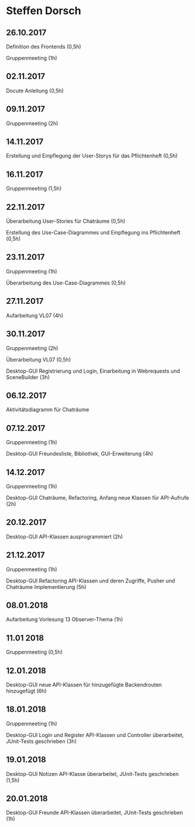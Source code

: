 # Steffen Dorsch

## 26.10.2017

Definition des Frontends (0,5h)

Gruppenmeeting (1h)

## 02.11.2017

Docute Anleitung (0,5h)

## 09.11.2017

Gruppenmeeting (2h)

## 14.11.2017

Erstellung und Einpflegung der User-Storys für das Pflichtenheft (0,5h)

## 16.11.2017

Gruppenmeeting (1,5h)

## 22.11.2017

Überarbeitung User-Stories für Chaträume (0,5h)

Erstellung des Use-Case-Diagrammes und Einpflegung ins Pflichtenheft (0,5h)

## 23.11.2017

Gruppenmeeting (1h)

Überarbeitung des Use-Case-Diagrammes (0,5h)

## 27.11.2017

Aufarbeitung VL07 (4h)

## 30.11.2017

Gruppenmeeting (2h)

Überarbeitung VL07 (0,5h)

Desktop-GUI Registrierung und Login, Einarbeitung in Webrequests und SceneBuilder (3h)

## 06.12.2017

Aktivitätsdiagramm für Chaträume

## 07.12.2017

Gruppenmeeting (1h)

Desktop-GUI Freundesliste, Bibliothek, GUI-Erweiterung (4h)

## 14.12.2017

Gruppenmeeting (1h)

Desktop-GUI Chaträume, Refactoring, Anfang neue Klassen für API-Aufrufe (2h)

## 20.12.2017

Desktop-GUI API-Klassen ausprogrammiert (2h)

## 21.12.2017

Gruppenmeeting (1h)

Desktop-GUI Refactoring API-Klassen und deren Zugriffe, Pusher und Chaträume Implementierung (5h)

## 08.01.2018

Aufarbeitung Vorlesung 13 Observer-Thema (1h)

## 11.01 2018

Gruppenmeeting (0,5h)

## 12.01.2018

Desktop-GUI neue API-Klassen für hinzugefügte Backendrouten hinzugefügt (6h)

## 18.01.2018

Gruppenmeeting (1h)

Desktop-GUI Login und Register API-Klassen und Controller überarbeitet, JUnit-Tests geschrieben (3h)

## 19.01.2018

Desktop-GUI Notizen API-Klasse überarbeitet, JUnit-Tests geschrieben (1,5h)

## 20.01.2018
Desktop-GUI Freunde API-Klassen überarbeitet, JUnit-Tests geschrieben (1h)
